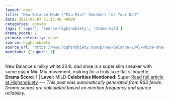 ```yaml
---
layout: post
title: "New Balance Made \"Miu Miu\" Sneakers for Your Dad"
date: 2025-08-07 21:15:40 +0000
categories: gossip
tags: ['super', 'source-highsnobiety', 'drama-mild']
drama_score: 1
primary_celebrity: super
source: highsnobiety
source_url: "https://www.highsnobiety.com/p/new-balance-204l-white-sneaker/"
mentions: {'super': 1}
---
```


New Balance's milky white 204L dad shoe is a super slim sneaker with some major Miu Miu movement, making for a truly luxe flat silhouette. **Drama Score:** 1 | **Level:** MILD **Celebrities Mentioned:** Super [Read full article at Highsnobiety](https://www.highsnobiety.com/p/new-balance-204l-white-sneaker/) --- *This post was automatically generated from RSS feeds. Drama scores are calculated based on mention frequency and source reliability.*